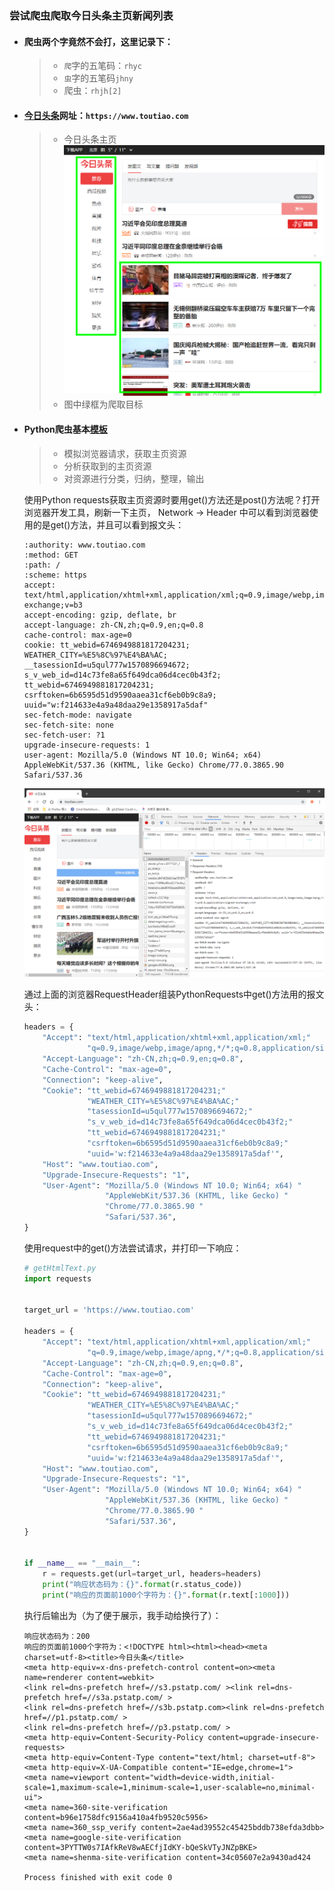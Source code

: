 ### 尝试爬虫爬取今日头条主页新闻列表

- #### 爬虫两个字竟然不会打，这里记录下：
    >- `爬`字的五笔码：`rhyc`
    >- `虫`字的五笔码`jhny`
    >- 爬虫：`rhjh[2]`

- #### [今日头条](https://www.toutiao.com)网址：`https://www.toutiao.com`
    >- 今日头条主页
![](../../resources/image/今日头条-主页-001.png "今日头条主页")
    >- 图中绿框为爬取目标

- #### Python爬虫基本[模板](./worm_toutiao/getHtmlText.py)
    >- 模拟浏览器请求，获取主页资源
    >- 分析获取到的主页资源
    >- 对资源进行分类，归纳，整理，输出   

    使用Python requests获取主页资源时要用get()方法还是post()方法呢？打开浏览器开发工具，刷新一下主页，
    Network -> Header 中可以看到浏览器使用的是get()方法，并且可以看到报文头：
    ```
    :authority: www.toutiao.com
    :method: GET
    :path: /
    :scheme: https
    accept: text/html,application/xhtml+xml,application/xml;q=0.9,image/webp,image/apng,*/*;q=0.8,application/signed-exchange;v=b3
    accept-encoding: gzip, deflate, br
    accept-language: zh-CN,zh;q=0.9,en;q=0.8
    cache-control: max-age=0
    cookie: tt_webid=6746949881817204231; WEATHER_CITY=%E5%8C%97%E4%BA%AC; __tasessionId=u5qul777w1570896694672; s_v_web_id=d14c73fe8a65f649dca06d4cec0b43f2; tt_webid=6746949881817204231; csrftoken=6b6595d51d9590aaea31cf6eb0b9c8a9; uuid="w:f214633e4a9a48daa29e1358917a5daf"
    sec-fetch-mode: navigate
    sec-fetch-site: none
    sec-fetch-user: ?1
    upgrade-insecure-requests: 1
    user-agent: Mozilla/5.0 (Windows NT 10.0; Win64; x64) AppleWebKit/537.36 (KHTML, like Gecko) Chrome/77.0.3865.90 Safari/537.36
    ```
    ![](../../resources/image/今日头条-主页-002.png "今日头条主页")
    
    通过上面的浏览器RequestHeader组装PythonRequests中get()方法用的报文头：
    ```python
    headers = {
        "Accept": "text/html,application/xhtml+xml,application/xml;"
                  "q=0.9,image/webp,image/apng,*/*;q=0.8,application/signed-exchange;v=b3",
        "Accept-Language": "zh-CN,zh;q=0.9,en;q=0.8",
        "Cache-Control": "max-age=0",
        "Connection": "keep-alive",
        "Cookie": "tt_webid=6746949881817204231;"
                  "WEATHER_CITY=%E5%8C%97%E4%BA%AC;"
                  "tasessionId=u5qul777w1570896694672;"
                  "s_v_web_id=d14c73fe8a65f649dca06d4cec0b43f2;"
                  "tt_webid=6746949881817204231;"
                  "csrftoken=6b6595d51d9590aaea31cf6eb0b9c8a9;"
                  "uuid='w:f214633e4a9a48daa29e1358917a5daf'",
        "Host": "www.toutiao.com",
        "Upgrade-Insecure-Requests": "1",
        "User-Agent": "Mozilla/5.0 (Windows NT 10.0; Win64; x64) "
                      "AppleWebKit/537.36 (KHTML, like Gecko) "
                      "Chrome/77.0.3865.90 "
                      "Safari/537.36",
    }
    ```
    使用request中的get()方法尝试请求，并打印一下响应：
    ```python
    # getHtmlText.py
    import requests
    
    
    target_url = 'https://www.toutiao.com'
    
    headers = {
        "Accept": "text/html,application/xhtml+xml,application/xml;"
                  "q=0.9,image/webp,image/apng,*/*;q=0.8,application/signed-exchange;v=b3",
        "Accept-Language": "zh-CN,zh;q=0.9,en;q=0.8",
        "Cache-Control": "max-age=0",
        "Connection": "keep-alive",
        "Cookie": "tt_webid=6746949881817204231;"
                  "WEATHER_CITY=%E5%8C%97%E4%BA%AC;"
                  "tasessionId=u5qul777w1570896694672;"
                  "s_v_web_id=d14c73fe8a65f649dca06d4cec0b43f2;"
                  "tt_webid=6746949881817204231;"
                  "csrftoken=6b6595d51d9590aaea31cf6eb0b9c8a9;"
                  "uuid='w:f214633e4a9a48daa29e1358917a5daf'",
        "Host": "www.toutiao.com",
        "Upgrade-Insecure-Requests": "1",
        "User-Agent": "Mozilla/5.0 (Windows NT 10.0; Win64; x64) "
                      "AppleWebKit/537.36 (KHTML, like Gecko) "
                      "Chrome/77.0.3865.90 "
                      "Safari/537.36",
    }
    
    
    if __name__ == "__main__":
        r = requests.get(url=target_url, headers=headers)
        print("响应状态码为：{}".format(r.status_code))
        print("响应的页面前1000个字符为：{}".format(r.text[:1000]))

    ```
    执行后输出为（为了便于展示，我手动给换行了）：
    ```
    响应状态码为：200
    响应的页面前1000个字符为：<!DOCTYPE html><html><head><meta charset=utf-8><title>今日头条</title>
    <meta http-equiv=x-dns-prefetch-control content=on><meta name=renderer content=webkit>
    <link rel=dns-prefetch href=//s3.pstatp.com/ ><link rel=dns-prefetch href=//s3a.pstatp.com/ >
    <link rel=dns-prefetch href=//s3b.pstatp.com><link rel=dns-prefetch href=//p1.pstatp.com/ >
    <link rel=dns-prefetch href=//p3.pstatp.com/ >
    <meta http-equiv=Content-Security-Policy content=upgrade-insecure-requests>
    <meta http-equiv=Content-Type content="text/html; charset=utf-8">
    <meta http-equiv=X-UA-Compatible content="IE=edge,chrome=1">
    <meta name=viewport content="width=device-width,initial-scale=1,maximum-scale=1,minimum-scale=1,user-scalable=no,minimal-ui">
    <meta name=360-site-verification content=b96e1758dfc9156a410a4fb9520c5956>
    <meta name=360_ssp_verify content=2ae4ad39552c45425bddb738efda3dbb>
    <meta name=google-site-verification content=3PYTTW0s7IAfkReV8wAECfjIdKY-bQeSkVTyJNZpBKE>
    <meta name=shenma-site-verification content=34c05607e2a9430ad424
    
    Process finished with exit code 0
    ```



